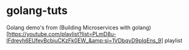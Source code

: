 # golang-tuts
Golang demo's from (Building Microservices with golang)[https://youtube.com/playlist?list=PLmD8u-IFdreyh6EUfevBcbiuCKzFk0EW_&amp;si=1VDbqyD9pIqEns_9] playlist

